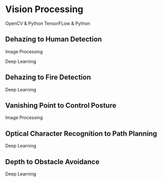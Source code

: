 # Vision Processing
OpenCV & Python
TensorFLow & Python

## Dehazing to Human Detection
Image Processing

Deep Learning

## Dehazing to Fire Detection
Deep Learning

## Vanishing Point to Control Posture
Image Processing

## Optical Character Recognition to Path Planning
Deep Learning

## Depth to Obstacle Avoidance
Deep Learning

